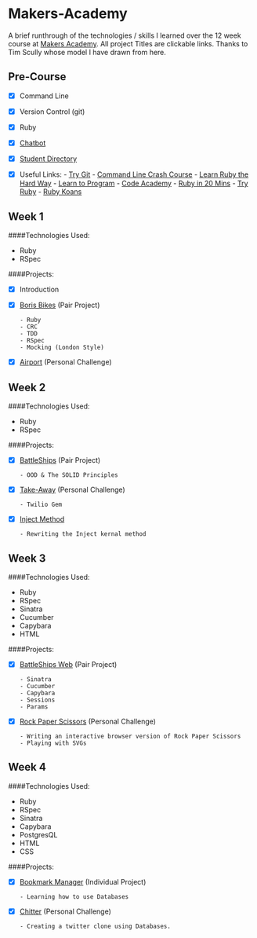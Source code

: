 # Makers-Academy
A brief runthrough of the technologies / skills I learned over the 12 week course at [Makers Academy](https://www.makersacademy.com). All project Titles are clickable links. Thanks to Tim Scully whose model I have drawn from here.

Pre-Course
-----------

  - [x] Command Line

  - [x] Version Control (git)

  - [x] Ruby

  - [x] [Chatbot](LINK)


  - [x] [Student Directory](LINK)

  - [x] Useful Links:
        - [Try Git](https://try.github.io/levels/1/challenges/1)
        - [Command Line Crash Course](http://cli.learncodethehardway.org/book/)
        - [Learn Ruby the Hard Way](http://learnrubythehardway.org/book/)
        - [Learn to Program](https://pine.fm/LearnToProgram/)
        - [Code Academy](http://www.codecademy.com/tracks/ruby)
        - [Ruby in 20 Mins](https://www.ruby-lang.org/en/documentation/quickstart/)
        - [Try Ruby](http://tryruby.org/levels/1/challenges/0)
        - [Ruby Koans](http://rubykoans.com)

Week 1
---------

####Technologies Used:
  - Ruby
  - RSpec

####Projects:

  - [x] Introduction

  - [x] [Boris Bikes](LINK) (Pair Project)

        - Ruby
        - CRC
        - TDD
        - RSpec
        - Mocking (London Style)

  - [x] [Airport](LINK) (Personal Challenge)


Week 2
---------

####Technologies Used:
  - Ruby
  - RSpec

####Projects:

  - [x] [BattleShips](LINK) (Pair Project)

        - OOD & The SOLID Principles

  - [x] [Take-Away](LINK) (Personal Challenge)

        - Twilio Gem
    
  - [x] [Inject Method](LINK)

        - Rewriting the Inject kernal method


Week 3
---------

####Technologies Used:
  - Ruby
  - RSpec
  - Sinatra
  - Cucumber
  - Capybara
  - HTML

####Projects:

  - [x] [BattleShips Web](LINK) (Pair Project)

        - Sinatra
        - Cucumber
        - Capybara
        - Sessions
        - Params

  - [x] [Rock Paper Scissors](LINK) (Personal Challenge)

        - Writing an interactive browser version of Rock Paper Scissors
        - Playing with SVGs


Week 4
--------

####Technologies Used:
  - Ruby
  - RSpec
  - Sinatra
  - Capybara
  - PostgresQL
  - HTML
  - CSS

####Projects:

  - [x] [Bookmark Manager](LINK) (Individual Project)

        - Learning how to use Databases

  - [x] [Chitter](LINK) (Personal Challenge)

        - Creating a twitter clone using Databases.


